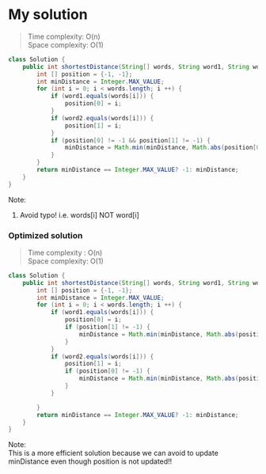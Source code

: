 # My solution
> Time complexity: O(n) <br> Space complexity: O(1)
```Java
class Solution {
    public int shortestDistance(String[] words, String word1, String word2) {
        int [] position = {-1, -1};
        int minDistance = Integer.MAX_VALUE;
        for (int i = 0; i < words.length; i ++) {
            if (word1.equals(words[i])) {
                position[0] = i;
            }
            if (word2.equals(words[i])) {
                position[1] = i;
            }
            if (position[0] != -1 && position[1] != -1) {
                minDistance = Math.min(minDistance, Math.abs(position[0] - position[1]));
            }
        }
        return minDistance == Integer.MAX_VALUE? -1: minDistance;
    }
}
```
Note:<br>
1. Avoid typo! i.e. words[i] NOT word[i] 
### Optimized solution 
> Time complexity : O(n) <br> Space complexity: O(1)
```Java
class Solution {
    public int shortestDistance(String[] words, String word1, String word2) {
        int [] position = {-1, -1};
        int minDistance = Integer.MAX_VALUE;
        for (int i = 0; i < words.length; i ++) {
            if (word1.equals(words[i])) {
                position[0] = i;
                if (position[1] != -1) {
                    minDistance = Math.min(minDistance, Math.abs(position[0] - position[1]));
                }
            }
            if (word2.equals(words[i])) {
                position[1] = i;
                if (position[0] != -1) {
                    minDistance = Math.min(minDistance, Math.abs(position[0] - position[1]));
                }
            }

        }
        return minDistance == Integer.MAX_VALUE? -1: minDistance;
    }
}
```
Note:<br>
This is a more efficient solution because we can avoid to update minDistance even though position is not updated!! 

